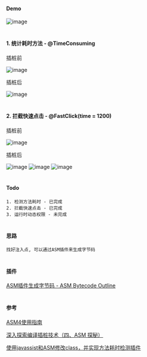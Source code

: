 
#### Demo

![image](https://github.com/153437803/plugin_asm/blob/master/image.gif )


#
#### 1. 统计耗时方法 - @TimeConsuming

插桩前

![image](https://github.com/153437803/plugin_asm/blob/master/image20210128122556.png )

插桩后

![image](https://github.com/153437803/plugin_asm/blob/master/image20210128122649.png )


#
#### 2. 拦截快速点击 - @FastClick(time = 1200)

插桩前

![image](https://github.com/153437803/plugin_asm/blob/master/image20210128124102.png )

插桩后

![image](https://github.com/153437803/plugin_asm/blob/master/image20210128124250.png )
![image](https://github.com/153437803/plugin_asm/blob/master/image20210128124319.png )
![image](https://github.com/153437803/plugin_asm/blob/master/image20210128124338.png )


#
#### Todo
```
1. 检测方法耗时 - 已完成
2. 拦截快速点击 - 已完成
3. 运行时动态权限 - 未完成
```

#
#### 思路

```
找好注入点, 可以通过ASM插件来生成字节码
```

#
#### 插件

[ASM插件生成字节码 - ASM Bytecode Outline](https://plugins.jetbrains.com/plugin/5918-asm-bytecode-outline)

#
#### 参考

[ASM4使用指南](https://raw.githubusercontent.com/153437803/plugin_asm_app/master/ASM4%E4%BD%BF%E7%94%A8%E6%8C%87%E5%8D%97.pdf)

[深入探索编译插桩技术（四、ASM 探秘）](https://juejin.im/post/5e8d87c4f265da47ad218e6b)

[使用javassist和ASM修改class，并实现方法耗时检测插件](https://juejin.im/post/5dea581fe51d45581d170b7c)